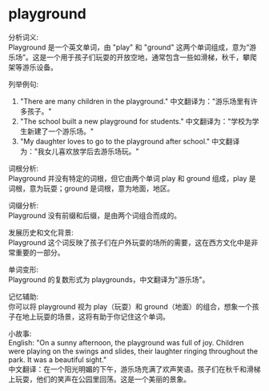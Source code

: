 # playground

分析词义:  
Playground 是一个英文单词，由 "play" 和 "ground" 这两个单词组成，意为“游乐场”。这是一个用于孩子们玩耍的开放空地，通常包含一些如滑梯，秋千，攀爬架等游乐设备。

  

列举例句:

  

1.  "There are many children in the playground." 中文翻译为："游乐场里有许多孩子。"
2.  "The school built a new playground for students." 中文翻译为："学校为学生新建了一个游乐场。"
3.  "My daughter loves to go to the playground after school." 中文翻译为："我女儿喜欢放学后去游乐场玩。"

  

词根分析:  
Playground 并没有特定的词根，但它由两个单词 play 和 ground 组成，play 是词根，意为玩耍；ground 是词根，意为地面，地区。

  

词缀分析:  
Playground 没有前缀和后缀，是由两个词组合而成的。

  

发展历史和文化背景:  
Playground 这个词反映了孩子们在户外玩耍的场所的需要，这在西方文化中是非常重要的一部分。

  

单词变形:  
Playground 的复数形式为 playgrounds，中文翻译为"游乐场"。

  

记忆辅助:  
你可以将 playground 视为 play（玩耍）和 ground（地面）的组合，想象一个孩子在地上玩耍的场景，这将有助于你记住这个单词。

  

小故事:  
English: "On a sunny afternoon, the playground was full of joy. Children were playing on the swings and slides, their laughter ringing throughout the park. It was a beautiful sight."  
中文翻译：在一个阳光明媚的下午，游乐场充满了欢声笑语。孩子们在秋千和滑梯上玩耍，他们的笑声在公园里回荡。这是一个美丽的景象。
